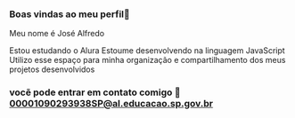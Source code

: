 ### Boas vindas ao meu perfil🥇

Meu nome é José Alfredo 

Estou estudando o Alura
Estoume desenvolvendo na linguagem JavaScript
Utilizo esse espaço para minha organização e compartilhamento dos meus projetos desenvolvidos

### vocẽ pode entrar em contato comigo 📧 00001090293938SP@al.educacao.sp.gov.br











